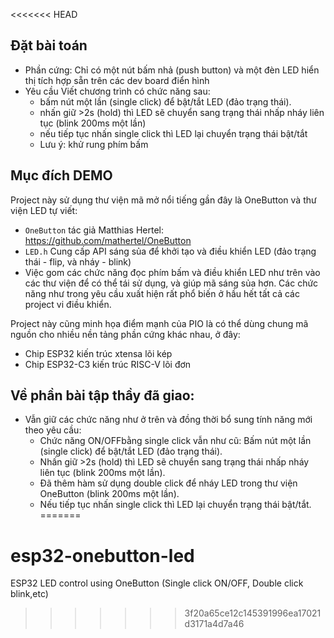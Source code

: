 <<<<<<< HEAD
## Đặt bài toán 

- Phần cứng: Chỉ có một nút bấm nhả (push button) và một đèn LED hiển thị tích hợp sẵn trên các dev board điển hình
- Yêu cầu Viết chương trình có chức năng sau:
    + bấm nút một lần (single click) để bật/tắt LED (đảo trạng thái). 
    + nhấn giữ >2s (hold) thì LED sẽ chuyển sang trạng thái nhấp nháy liên tục (blink 200ms một lần)
    + nếu tiếp tục nhấn single click thì LED lại chuyển trạng thái bật/tắt 
    + Lưu ý: khử rung phím bấm 

## Mục đích DEMO

Project này sử dụng thư viện mã mở nổi tiếng gần đây là OneButton và thư viện LED tự viết:
- `OneButton` tác giả Matthias Hertel: https://github.com/mathertel/OneButton 
- `LED.h` Cung cấp API sáng sủa để khởi tạo và điều khiển LED (đảo trạng thái - flip, và nháy - blink)
- Việc gom các chức năng đọc phím bấm và điều khiển LED như trên vào các thư viện để có thể tái sử dụng, và giúp mã sáng sủa hơn. Các chức năng như trong yêu cầu xuất hiện rất phổ biến ở hầu hết tất cả các project vi điều khiển. 

Project này cũng minh họa điểm mạnh của PIO là có thể dùng chung mã nguồn cho nhiều nền tảng phần cứng khác nhau, ở đây:
- Chip ESP32 kiến trúc xtensa lõi kép
- Chip ESP32-C3 kiến trúc RISC-V lõi đơn 

## Về phần bài tập thầy đã giao:
- Vẫn giữ các chức năng như ở trên và đồng thời bổ sung tính năng mới theo yêu cầu:
    + Chức năng ON/OFFbằng single click vẫn như cũ: Bấm nút một lần (single click) để bật/tắt LED (đảo trạng thái). 
    + Nhấn giữ >2s (hold) thì LED sẽ chuyển sang trạng thái nhấp nháy liên tục (blink 200ms một lần).
    + Đã thêm hàm sử dụng double click để nháy LED trong thư viện OneButton (blink 200ms một lần).
    + Nếu tiếp tục nhấn single click thì LED lại chuyển trạng thái bật/tắt.
=======
# esp32-onebutton-led
ESP32 LED control using OneButton (Single click ON/OFF, Double click blink,etc)
>>>>>>> 3f20a65ce12c145391996ea17021d3171a4d7a46
